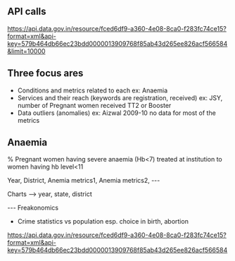 API calls
---------
https://api.data.gov.in/resource/fced6df9-a360-4e08-8ca0-f283fc74ce15?format=xml&api-key=579b464db66ec23bdd0000013909768f85ab43d265ee826acf566584&limit=10000


Three focus ares
--------------
- Conditions and metrics related to each ex: Anaemia
- Services and their reach (keywords are registration, received) 
    ex: JSY,  number of Pregnant women received TT2 or Booster
- Data outliers (anomalies) ex: Aizwal 2009-10 no data for most of the metrics




Anaemia 
-------

% Pregnant women having severe anaemia (Hb<7) treated at institution to women having hb level<11
 
 
 Year, District, Anemia metrics1, Anemia metrics2,  ---


Charts --> year, state, district



--- Freakonomics

- Crime statistics vs population esp. choice in birth, abortion

https://api.data.gov.in/resource/fced6df9-a360-4e08-8ca0-f283fc74ce15?format=xml&api-key=579b464db66ec23bdd0000013909768f85ab43d265ee826acf566584